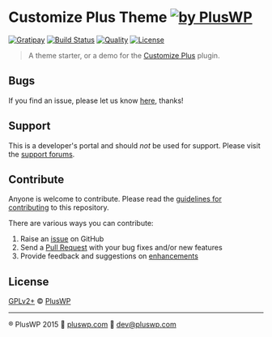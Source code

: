 # Customize Plus Theme [![by PlusWP](https://img.shields.io/badge/by-PlusWP-blue.svg?style=social)]()
[![Gratipay](https://img.shields.io/gratipay/PlusWP.svg)]()
[![Build Status](https://scrutinizer-ci.com/g/PlusWP/customize-plus--theme/badges/build.png?b=master)](https://scrutinizer-ci.com/g/PlusWP/customize-plus--theme/build-status/master) [![Quality](https://scrutinizer-ci.com/g/PlusWP/customize-plus--theme/badges/quality-score.png?b=master)](https://scrutinizer-ci.com/g/PlusWP/customize-plus--theme/?branch=master) [![License](https://img.shields.io/badge/license-GPL--2.0%2B-red.svg)](https://github.com/PlusWP/customize-plus--theme/blob/master/license.txt)

> A theme starter, or a demo for the [Customize Plus](https://github.com/PlusWP/customize-plus/) plugin.


Bugs
---------------
If you find an issue, please let us know [here](https://github.com/PlusWP/customize-plus--theme/issues?state=open), thanks!


Support
---------------
This is a developer's portal and should _not_ be used for support. Please visit the [support forums](https://pluswp.com/support).


Contribute
---------------
Anyone is welcome to contribute. Please read the [guidelines for contributing](https://github.com/PlusWP/customize-plus--theme/blob/master/CONTRIBUTING.md) to this repository.

There are various ways you can contribute:

1. Raise an [issue](https://github.com/PlusWP/customize-plus--theme/issues) on GitHub
2. Send a [Pull Request](https://help.github.com/articles/creating-a-pull-request/) with your bug fixes and/or new features
4. Provide feedback and suggestions on [enhancements](https://github.com/PlusWP/customize-plus--theme/issues?direction=desc&labels=Enhancement&page=1&sort=created&state=open)



License
---------------
[GPLv2+](http://www.gnu.org/licenses/gpl-2.0.html) © [PlusWP](http://pluswp.com)

---------------
:registered: PlusWP 2015 :link: [pluswp.com](http://pluswp.com) :email: dev@pluswp.com
